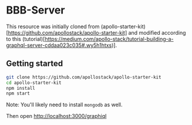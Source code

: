 # BBB-Server

This resource was initially cloned from (apollo-starter-kit)[https://github.com/apollostack/apollo-starter-kit] and modified according to this (tutorial)[https://medium.com/apollo-stack/tutorial-building-a-graphql-server-cddaa023c035#.wy5h1htxs)].

## Getting started

```bash
git clone https://github.com/apollostack/apollo-starter-kit
cd apollo-starter-kit
npm install
npm start
```

Note: You'll likely need to install `mongodb` as well.

Then open [http://localhost:3000/graphiql](http://localhost:3000/graphiql)
